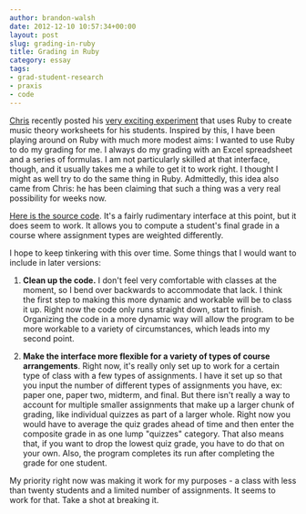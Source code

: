 ```yaml
---
author: brandon-walsh
date: 2012-12-10 10:57:34+00:00
layout: post
slug: grading-in-ruby
title: Grading in Ruby
category: essay
tags:
- grad-student-research
- praxis
- code
---
```


[Chris](https://scholarslab.org/people/chris-peck/) recently posted his [very exciting experiment](https://scholarslab.org/praxis-program/music-theory-in-ruby/) that uses Ruby to create music theory worksheets for his students. Inspired by this, I have been playing around on Ruby with much more modest aims: I wanted to use Ruby to do my grading for me. I always do my grading with an Excel spreadsheet and a series of formulas. I am not particularly skilled at that interface, though, and it usually takes me a while to get it to work right. I thought I might as well try to do the same thing in Ruby. Admittedly, this idea also came from Chris: he has been claiming that such a thing was a very real possibility for weeks now.

[Here is the source code](https://github.com/bmw9t/LRTHW/blob/master/other%20stuff/enwr_grading.rb). It's a fairly rudimentary interface at this point, but it does seem to work. It allows you to compute a student's final grade in a course where assignment types are weighted differently.

I hope to keep tinkering with this over time. Some things that I would want to include in later versions:

1) **Clean up the code.** I don't feel very comfortable with classes at the moment, so I bend over backwards to accommodate that lack. I think the first step to making this more dynamic and workable will be to class it up. Right now the code only runs straight down, start to finish. Organizing the code in a more dynamic way will allow the program to be more workable to a variety of circumstances, which leads into my second point.

2) **Make the interface more flexible for a variety of types of course arrangements**. Right now, it's really only set up to work for a certain type of class with a few types of assignments. I have it set up so that you input the number of different types of assignments you have, ex: paper one, paper two, midterm, and final. But there isn't really a way to account for multiple smaller assignments that make up a larger chunk of grading, like individual quizzes as part of a larger whole. Right now you would have to average the quiz grades ahead of time and then enter the composite grade in as one lump "quizzes" category. That also means that, if you want to drop the lowest quiz grade, you have to do that on your own. Also, the program completes its run after completing the grade for one student.

My priority right now was making it work for my purposes - a class with less than twenty students and a limited number of assignments. It seems to work for that. Take a shot at breaking it.
